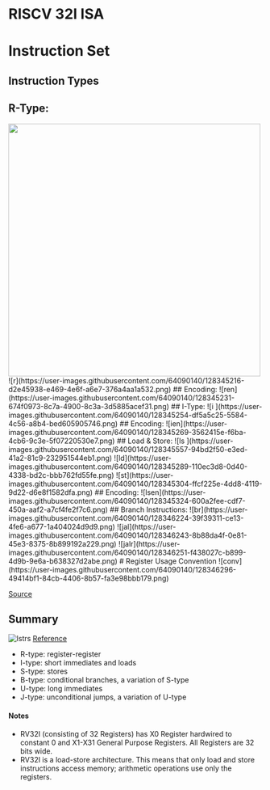 # RISCV 32I ISA
# Instruction Set
## Instruction Types
## R-Type:
<img src="https://user-images.githubusercontent.com/64090140/128345216-d2e45938-e469-4e6f-a6e7-376a4aa1a532.png" width="500" height="500">
![r](https://user-images.githubusercontent.com/64090140/128345216-d2e45938-e469-4e6f-a6e7-376a4aa1a532.png)
## Encoding:
![ren](https://user-images.githubusercontent.com/64090140/128345231-674f0973-8c7a-4900-8c3a-3d5885acef31.png)
## I-Type:
![i ](https://user-images.githubusercontent.com/64090140/128345254-df5a5c25-5584-4c56-a8b4-bed605905746.png)
## Encoding:
![ien](https://user-images.githubusercontent.com/64090140/128345269-3562415e-f6ba-4cb6-9c3e-5f07220530e7.png)
## Load & Store:
![ls ](https://user-images.githubusercontent.com/64090140/128345557-94bd2f50-e3ed-41a2-81c9-232951544eb1.png)
![ld](https://user-images.githubusercontent.com/64090140/128345289-110ec3d8-0d40-4338-bd2c-bbb762fd55fe.png)
![st](https://user-images.githubusercontent.com/64090140/128345304-ffcf225e-4dd8-4119-9d22-d6e8f1582dfa.png)
## Encoding: 
![lsen](https://user-images.githubusercontent.com/64090140/128345324-600a2fee-cdf7-450a-aaf2-a7cf4fe2f7c6.png)
## Branch Instructions:
![br](https://user-images.githubusercontent.com/64090140/128346224-39f39311-ce13-4fe6-a677-1a404024d9d9.png)
![jal](https://user-images.githubusercontent.com/64090140/128346243-8b88da4f-0e81-45e3-8375-8b899192a229.png)
![jalr](https://user-images.githubusercontent.com/64090140/128346251-f438027c-b899-4d9b-9e6a-b638327d2abe.png)
# Register Usage Convention
![conv](https://user-images.githubusercontent.com/64090140/128346296-49414bf1-84cb-4406-8b57-fa3e98bbb179.png)


[Source](http://users.ece.cmu.edu/~jhoe/course/ece447/S18handouts/L02.pdf)
## Summary
![Istrs](https://user-images.githubusercontent.com/64090140/128318173-e354d16f-8bcb-4891-849f-ed9240e2be84.png)
[Reference](https://passlab.github.io/CSCE513/notes/lecture04_RISCV_ISA.pdf)
* R-type: register-register        
* I-type: short immediates and loads            
* S-type: stores           
* B-type: conditional branches, a variation of S-type            
* U-type: long immediates          
* J-type: unconditional jumps, a variation of U-type        
#### Notes
- RV32I (consisting of 32 Registers) has X0 Register hardwired to constant 0 and X1-X31 General Purpose Registers. All Registers are 32 bits wide.
- RV32I is a load-store architecture. This means that only load and store instructions access memory; arithmetic operations use only the registers. 

